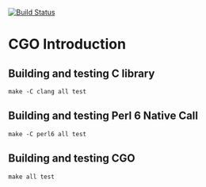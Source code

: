 [![Build Status](https://travis-ci.com/yowcow/cgo-intro.svg?branch=master)](https://travis-ci.com/yowcow/cgo-intro)

CGO Introduction
================

Building and testing C library
------------------------------

```
make -C clang all test
```

Building and testing Perl 6 Native Call
---------------------------------------

```
make -C perl6 all test
```

Building and testing CGO
------------------------

```
make all test
```
